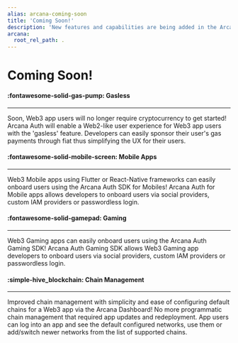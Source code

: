 ```yaml
---
alias: arcana-coming-soon
title: 'Coming Soon!'
description: 'New features and capabilities are being added in the Arcana Auth solution every day! List of upcoming product features for Web3 app developers.'
arcana:
  root_rel_path: .
---
```


# Coming Soon!

<div class="grid card_container" markdown>
  <div class="cards" markdown>
  <div class="card" markdown><h4><b>:fontawesome-solid-gas-pump: Gasless</b></h4><hr><p>Soon, Web3 app users will no longer require cryptocurrency to get started! Arcana Auth will enable a Web2-like user experience for Web3 app users with the 'gasless' feature. Developers can easily sponsor their user's gas payments through fiat thus simplifying the UX for their users.</p></div>
  <div class="card" markdown><h4><b>:fontawesome-solid-mobile-screen: Mobile Apps</b></h4><hr><p>Web3 Mobile apps using Flutter or React-Native frameworks can easily onboard users using the Arcana Auth SDK for Mobiles! Arcana Auth for Mobile apps allows developers to onboard users via social providers, custom IAM providers or passwordless login.</p></div>
  <div class="card" markdown><h4><b>:fontawesome-solid-gamepad: Gaming</b></h4><hr><p>Web3 Gaming apps can easily onboard users using the Arcana Auth Gaming SDK! Arcana Auth Gaming SDK allows Web3 Gaming app developers to onboard users via social providers, custom IAM providers or passwordless login.</p></div>
  <div class="card" markdown><h4><b>:simple-hive_blockchain: Chain Management</b></h4><hr><p>Improved chain management with simplicity and ease of configuring default chains for a Web3 app via the Arcana Dashboard! No more programmatic chain management that required app updates and redeployment. App users can log into an app and see the default configured networks, use them or add/switch newer networks from the list of supported chains.</p></div>
  </div>
</div>


